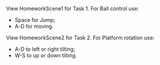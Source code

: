View HomeworkScene1 for Task 1.
For Ball control use:
 - Space for Jump;
 - A-D for moving.

View HomeworkScene2 for Task 2.
For Platform rotation use:
  - A-D to left or right tilting;
  - W-S to up or down tilting.
